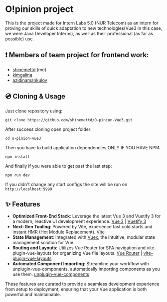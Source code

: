 # O!pinion project

This is the project made for Intern Labs 5.0 (NUR Telecom) as an intern for proving our skills of quick adaptation to new technologies(Vue3 in this case, we were Java Developer Interns), as well as their professional (as far as possible) use.

## ❗️ Members of team project for frontend work:

- [shinemettd](https://github.com/shinemettd) (me)
- [kimgalina](https://github.com/kimgalina)
- [azidinamankulov](https://github.com/azidinamankulov)


## 💿 Cloning & Usage

Just clone repository using:
```
git clone https://github.com/shinemettd/O-pinion-Vue3.git
```
After success cloning open project folder:
```
cd o-pinion-vue3
```
Then you have to build application dependencies ONLY IF YOU HAVE NPM:
```
npm install
```
And finally if you were able to get past the last step:

```
npm run dev
```
If you didn't change any start configs the site will be run on
`
http://localhost:9999
`

## ✨ Features

- **Optimized Front-End Stack**: Leverage the latest Vue 3 and Vuetify 3 for a modern, reactive UI development experience. [Vue 3](https://v3.vuejs.org/) | [Vuetify 3](https://vuetifyjs.com/en/)
- **Next-Gen Tooling**: Powered by Vite, experience fast cold starts and instant HMR (Hot Module Replacement). [Vite](https://vitejs.dev/)
- **State Management**: Integrated with [Vuex](https://vuex.vuejs.org/), the intuitive, modular state management solution for Vue.
- **Routing and Layouts**: Utilizes Vue Router for SPA navigation and vite-plugin-vue-layouts for organizing Vue file layouts. [Vue Router](https://router.vuejs.org/) | [vite-plugin-vue-layouts](https://github.com/JohnCampionJr/vite-plugin-vue-layouts)
- **Automated Component Importing**: Streamline your workflow with unplugin-vue-components, automatically importing components as you use them. [unplugin-vue-components](https://github.com/antfu/unplugin-vue-components)

These features are curated to provide a seamless development experience from setup to deployment, ensuring that your Vue application is both powerful and maintainable.
